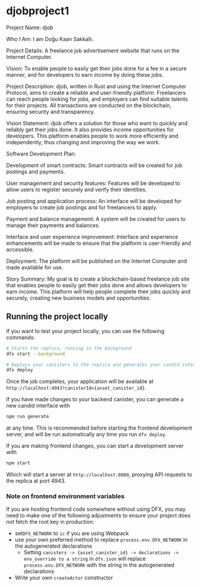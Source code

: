 # djobproject1

Project Name: djob

Who I Am: I am Doğu Kaan Sakkallı.

Project Details: A freelance job advertisement website that runs on the Internet Computer.

Vision: To enable people to easily get their jobs done for a fee in a secure manner, and for developers to earn income by doing these jobs.

Project Description: djob, written in Rust and using the Internet Computer Protocol, aims to create a reliable and user-friendly platform. Freelancers can reach people looking for jobs, and employers can find suitable talents for their projects. All transactions are conducted on the blockchain, ensuring security and transparency.

Vision Statement: djob offers a solution for those who want to quickly and reliably get their jobs done. It also provides income opportunities for developers. This platform enables people to work more efficiently and independently, thus changing and improving the way we work.

Software Development Plan:

Development of smart contracts: Smart contracts will be created for job postings and payments.

User management and security features: Features will be developed to allow users to register securely and verify their identities.

Job posting and application process: An interface will be developed for employers to create job postings and for freelancers to apply.

Payment and balance management: A system will be created for users to manage their payments and balances.

Interface and user experience improvement: Interface and experience enhancements will be made to ensure that the platform is user-friendly and accessible.

Deployment: The platform will be published on the Internet Computer and made available for use.

Story Summary: My goal is to create a blockchain-based freelance job site that enables people to easily get their jobs done and allows developers to earn 
income. This platform will help people complete their jobs quickly and securely, creating new business models and opportunities.





## Running the project locally

If you want to test your project locally, you can use the following commands:

```bash
# Starts the replica, running in the background
dfx start --background

# Deploys your canisters to the replica and generates your candid interface
dfx deploy
```

Once the job completes, your application will be available at `http://localhost:4943?canisterId={asset_canister_id}`.

If you have made changes to your backend canister, you can generate a new candid interface with

```bash
npm run generate
```

at any time. This is recommended before starting the frontend development server, and will be run automatically any time you run `dfx deploy`.

If you are making frontend changes, you can start a development server with

```bash
npm start
```

Which will start a server at `http://localhost:8080`, proxying API requests to the replica at port 4943.

### Note on frontend environment variables

If you are hosting frontend code somewhere without using DFX, you may need to make one of the following adjustments to ensure your project does not fetch the root key in production:

- set`DFX_NETWORK` to `ic` if you are using Webpack
- use your own preferred method to replace `process.env.DFX_NETWORK` in the autogenerated declarations
  - Setting `canisters -> {asset_canister_id} -> declarations -> env_override to a string` in `dfx.json` will replace `process.env.DFX_NETWORK` with the string in the autogenerated declarations
- Write your own `createActor` constructor
